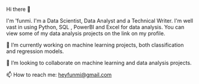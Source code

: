 Hi there 👋

I'm 'funmi.
I'm a Data Scientist, Data Analyst and a Technical Writer.
I'm well vast in using Python, SQL , PowerBI and Excel for data analysis. You can view some of my data analysis projects on the link on my profile.


 🔭 I’m currently working on machine learning projects, both classification and regression models.

  👯 I’m looking to collaborate on machine learning and data analysis projects.
  

  📫 How to reach me: heyfunmi@gmail.com

 

